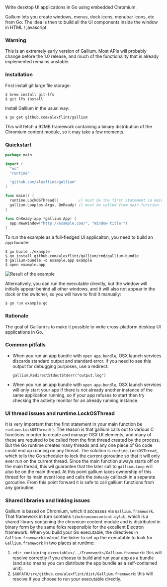 Write desktop UI applications in Go using embedded Chromium.

Gallium lets you create windows, menus, dock icons, menubar icons, etc from Go. The idea is then to build all the UI components inside the window in HTML / javascript.

### Warning

This is an extremely early version of Gallium. Most APIs will probably change
before the 1.0 release, and much of the functionality that is already implemented
remains unstable.

### Installation

First install git large file storage:
```shell
$ brew install git-lfs
$ git lfs install
```

Install Gallium in the usual way:
```shell
$ go get github.com/alexflint/gallium
```

This will fetch a 92MB framework containing a binary distribution
of the Chromium content module, so it may take a few moments.

### Quickstart

```go
package main

import (
  "os"
  "runtime"

  "github.com/alexflint/gallium"
)

func main() {
  runtime.LockOSThread()         // must be the first statement in main - see below
  gallium.Loop(os.Args, OnReady) // must be called from main function
}

func OnReady(app *gallium.App) {
  app.NewWindow("http://example.com/", "Window title!")
}
```

To run the example as a full-fledged UI applicaiton, you need to build
an app bundle:
```shell
$ go build ./example
$ go install github.com/alexflint/gallium/cmd/gallium-bundle
$ gallium-bundle -o example.app example
$ open example.app
```

![Result of the example](https://cloud.githubusercontent.com/assets/640247/18623245/c71c2d26-7def-11e6-9ad3-1a5541d7fc86.png)

Alternatively, you can run the executable directly, but the window
will initially appear behind all other windows, and it will also not
appear in the dock or the switcher, so you will have to find it manually:
```shell
$ go run example.go
```

### Rationale

The goal of Gallium is to make it possible to write cross-platform
desktop UI applications in Go.

### Common pitfalls

- When you run an app bundle with `open app.bundle`, OSX launch services
  discards standard output and standard error. If you need to see
  this output for debugging purposes, use a redirect:
  ```
  gallium.RedirectStdoutStderr("output.log")
  ```
- When you run an app bundle with `open app.bundle`, OSX launch services
  will only start your app if there is not already another instance
  of the same application running, so if your app refuses to start then
  try checking the activity monitor for an already running instance.

### UI thread issues and runtime.LockOSThread

It is very important that the first statement in your main function
be `runtime.LockOSThread()`. The reason is that gallium calls
out to various C functions in order to create and manage OSX UI elements,
and many of these are required to be called from the first thread
created by the process. But the Go runtime creates many threads and any
one piece of Go code could end up running on any thread. The solution
is `runtime.LockOSThread`, which tells the Go scheduler to lock the
current goroutine so that it will only ever run on the current thread.
Since the main function always starts off on the main thread, this wil
guarantee that the later call to `gallium.Loop` will also be on the main
thread. At this point gallium takes ownership of this thread for its main
event loop and calls the `OnReady` callback in a separate goroutine.
From this point forward it is safe to call gallium functions from any
goroutine.

### Shared libraries and linking issues

Gallium is based on Chromium, which it accesses via `Gallium.framework`.
That framework in turn contains `libchromiumcontent.dylib`, which is a 
shared library containing the chromium content module and is distributed
in binary form by the same folks responsible for the excellent Electron
framework. When you build your Go executable, the directives in
`Gallium.framework` instruct the linker to set up the executable to look for
`Gallium.framework` in two places at runtime:
 1. `<dir containing executable>/../Frameworks/Gallium.framework`: this
     will resolve correctly if you choose to build and run your app as a
     bundle (and also means you can distribute the app bundle as a
     self-contained unit).
 2. `$GOPATH/src/github.com/alexflint/dist/Gallium.framework`: this will
     resolve if you choose to run your executable directly.

